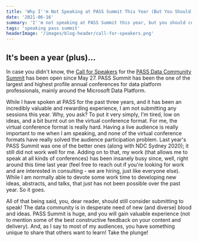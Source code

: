 ```yaml
---
title: 'Why I''m Not Speaking at PASS Summit This Year (But You Should)'
date: '2021-06-16'
summary: 'I''m not speaking at PASS Summit this year, but you should consider submitting a talk'
tags: 'speaking pass summit'
headerImage: '/images/blog-header/call-for-speakers.png'
---
```


## It's been a year (plus)...

In case you didn't know, the [Call for Speakers](https://passdatacommunitysummit.com/speakers) for the [PASS Data Community Summit](https://passdatacommunitysummit.com) has been open since May 27. PASS Summit has been the one of the largest and highest profile annual conferences for data platform professionals, mainly around the Microsoft Data Platform.

While I have spoken at PASS for the past three years, and it has been an incredibly valuable and rewarding experience, I am not submitting any sessions this year. Why, you ask? To put it very simply, I'm tired, low on ideas, and a bit burnt out on the virtual conference format. For me, the virtual conference format is really hard. Having a live audience is really important to me when I am speaking, and none of the virtual conference formats have really solved the audience participation problem. Last year's PASS Summit was one of the better ones (along with NDC Sydney 2020); it still did not work well for me. Adding on to that, my work (that allows me to speak at all kinds of conferences) has been insanely busy since, well, right around this time last year (feel free to reach out if you're looking for work and are interested in consulting - we are hiring, just like everyone else). While I am normally able to devote some work time to developing new ideas, abstracts, and talks, that just has not been possible over the past year. So it goes.

All of that being said, you, dear reader, should still consider submitting to speak! The data community is in desperate need of new (and diverse) blood and ideas. PASS Summit is huge, and you will gain valuable experience (not to mention some of the best constructive feedback on your content and delivery). And, as I say to most of my audiences, you have something unique to share that others want to learn! Take the plunge!
